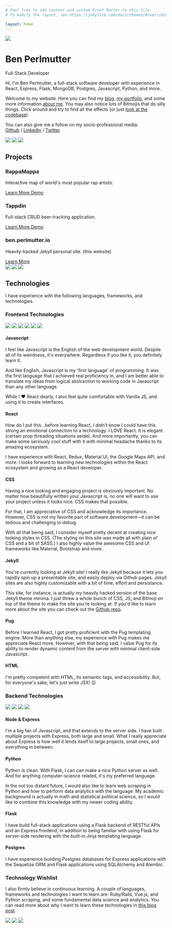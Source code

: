 ```yaml
---
# Feel free to add content and custom Front Matter to this file.
# To modify the layout, see https://jekyllrb.com/docs/themes/#overriding-theme-defaults

layout: home
---
```

<div class="img-wrap-center">
<img src="/assets/img/28-bitmoji-internet-love.png" class="bitmoji-header">
</div>
<div class="homepage-title title-font-family">
    <h1>Ben Perlmutter</h1>
    <p class="subtitle">
     Full-Stack Developer
        <!-- <span class="subtitle__trait">Developer</span>
        <img src="/assets/img/01-bitmoji-neutral.png" class="bitmoji-divider__bitmoji"> 
        <span class="subtitle__trait">Entrepreneur</span>
        <img src="/assets/img/01-bitmoji-neutral.png" class="bitmoji-divider__bitmoji">
        <span class="subtitle__trait">Writer</span> -->
    </p>
</div>

Hi, I'm Ben Perlmutter, a full-stack software developer with experience in React, Express, Flask, MongoDB, Postgres, Javascript, Python, and more. 

Welcome to my website. Here you can find my [blog](/blog.html), [my portfolio](https://github.com/bpmutter/), and some more information [about me](/about.html). You may also notice lots of Bitmojis that do silly things. Click around and try to find all the effects (or just [look at the codebase](https://github.com/bpmutter/ben.perlmutter.io)). 

<!-- I also love to write and try to have an entrepreneurial attitude toward life. I previously founded PerlWrite, a content creation business and have managed to hack my way to living in 3 countries in the past 4 years, in addition to traveling to quite a few others. To learn more, check out the [about page](/about.html). -->

You can also give me a follow on my socio-professional media: 
<br> [Github](https://github.com/bpmutter) / [LinkedIn](https://www.linkedin.com/in/ben-perlmutter-a410228a/) / [Twitter](https://twitter.com/bpmutter).

<section class="bitmoji-divider">
    <img src="/assets/img/01-bitmoji-neutral.png" class="bitmoji-divider__bitmoji">
    <img src="/assets/img/01-bitmoji-neutral.png" class="bitmoji-divider__bitmoji">
    <img src="/assets/img/01-bitmoji-neutral.png" class="bitmoji-divider__bitmoji">
</section>

<section class="projects">
    <h2>Projects</h2>
    <div class="projects__container">
        <div class="projects__project-container" id="rappa-mappa-img">
            <div class="projects__project-description projects__project-description--expand"
            > 
                <h3 class="projects__project-title"
                >RappaMappa</h3>
                <p class="projects__project-info">Interactive map of world's most popular rap artists. </p>
                <div class="projects__btns">
                    <a class="projects__project-learn-more-btn title-font-family"
                    href="/projects.html#rappamappa">
                    Learn More
                    </a>
                    <a class="projects__project-learn-more-btn title-font-family projects__demo-button"
                        href="http://rappamappa.herokuapp.com/" target="_blank">
                        Demo
                    </a>
                </div>
            </div>
        </div>
        <div class="projects__project-container" id="tappdin-img"
        >
            <div class="projects__project-description projects__project-description--expand"> 
                <h3 class="projects__project-title">Tappdin</h3>
                <p class="projects__project-info">Full-stack CRUD beer-tracking application.</p>
                <div class="projects__btns">
                    <a class="projects__project-learn-more-btn title-font-family"
                    href="/projects.html#tappdin">
                    Learn More
                    </a>
                    <a class="projects__project-learn-more-btn title-font-family projects__demo-button"
                        href="http://tappdin.herokuapp.com/" target="_blank">
                        Demo
                    </a>
                </div>
            </div>
        </div>
        <div class="projects__project-container" id="ben-perlmutter-io-img">
            <div class="projects__project-description projects__project-description--expand"> 
                <h3 class="projects__project-title">ben.perlmutter.io</h3>
                <p class="projects__project-info">Heavily-hacked Jekyll personal site. (this website)</p>
                <div class="projects__btns">
                    <a class="projects__project-learn-more-btn title-font-family"
                    href="/projects.html#ben.perlmutter.io">
                    Learn More
                    </a>
                    <!-- <a class="projects__project-learn-more-btn title-font-family projects__demo-button"
                        href="http://tappdin.herokuapp.com/" target="_blank">
                        Demo
                    </a> -->
                </div>
            </div>
        </div>
    </div>
</section>

<section class="bitmoji-divider">
    <img src="/assets/img/01-bitmoji-neutral.png" class="bitmoji-divider__bitmoji">
    <img src="/assets/img/01-bitmoji-neutral.png" class="bitmoji-divider__bitmoji">
    <img src="/assets/img/01-bitmoji-neutral.png" class="bitmoji-divider__bitmoji">
</section>

<section class="technologies">
    <h2>Technologies</h2>
    <p>I have experience with the following languages, frameworks, and technologies.</p>
        <div class="technologies__type">
            <h3 >Frontend Technologies</h3>
            <div class="technologies__container technologies__front-end">
                <img src="/assets/img/technologies/javascript.png" class="technologies__img" id="technologies__javascript">
                <img src="/assets/img/technologies/react.png" class="technologies__img" id="technologies__react">
                <img src="/assets/img/technologies/css.png" class="technologies__img" id="technologies__css">
                <img src="/assets/img/technologies/jekyll.png" class="technologies__img" id="technologies__jekyll">
                <img src="/assets/img/technologies/pug.png" class="technologies__img" id="technologies__pug">
                <img src="/assets/img/technologies/html.png" class="technologies__img" id="technologies__html">
            </div>
            <div class="technologies__description-container technologies__description-frontend">
                <div class="technologies__description" id="javascript-description">
                    <h4 class="technologies__header">Javascript</h4>
                    <div class="technologies__description-content">
                        <p>I feel like Javascript is the English of the web development world. Despite all of its weirdness, it's everywhere. Regardless if you like it, you  definitely learn it. </p>
                        <p>And like English, Javascript is my 'first language' of programming. It was the first language that I achieved real proficiency in, and I am better able to translate my ideas from logical abstraction to working code in Javascript than any other language.</p>
                        <p>While I ♥️ React dearly, I also feel quite comfortable with Vanilla JS, and using it to create interfaces.</p>
                    </div>
                </div>
                <div class="technologies__description" id="react-description">
                    <h4 class="technologies__header">React</h4>
                    <div class="technologies__description-content">
                        <p>How do I put this...before learning React, I didn't know I could have this strong an emotional connection to a technology. I LOVE React. It is elegant (certain prop threading situations aside). And more importantly, you can make some seriously cool stuff with it with minimal headache thanks to its amazing ecosystem.</p>
                        <p>I have experience with React, Redux, Material UI, the Google Maps API, and more. I looks forward to learning new technologies within the React ecosystem and growing as a React developer.</p>
                    </div>
                </div>
                <div class="technologies__description" id="css-description">
                    <h4 class="technologies__header">CSS</h4>
                    <div class="technologies__description-content">
                        <p>Having a nice looking and engaging project is obviously important. No matter how beautifully written your  Javascript is, no one will want to use your project unless it looks nice. CSS makes that possible.</p>
                        <p>For that, I am appreciative of CSS and acknowledge its importance. However, CSS is not my favorite part of software development—it can be tedious and challenging to debug.</p> 
                        <p>With all that being said, I consider myself pretty decent at creating nice looking styles in CSS. (The styling on this site was made all with plain ol' CSS and a bit of SASS.) I also highly value the awesome CSS and UI frameworks like Material, Bootstrap and more.</p>
                    </div>
                </div>
                <div class="technologies__description" id="jekyll-description">
                    <h4 class="technologies__header">Jekyll</h4>
                    <div class="technologies__description-content">
                        <p>You're currently looking at Jekyll site! I really like Jekyll because it lets you rapidly spin up a presentable site, and easily deploy via Github pages. Jekyll sites are also highly customizable with a bit of time, effort and persistance. </p>
                        <p>This site, for instance, is actually my heavily hacked version of the base Jekyll theme minima. I just threw a whole bunch of CSS, JS, and Bitmoji on top of the theme to make the site you're looking at. If you'd like to learn more about the site you can check out the <a href="https://github.com/bpmutter/ben.perlmutter.io" target="_blank">Github repo</a>.</p>
                    </div>
                </div>
                <div class="technologies__description" id="pug-description">
                    <h4 class="technologies__header">Pug</h4>
                    <div class="technologies__description-content">
                        <p>Before I learned React, I got pretty proficient with the Pug templating engine. More than anything else, my experience with Pug makes me appreciate React more. However, with that being said, I value Pug for its ability to render dynamic content from the server with minimal client-side Javascript.</p>
                    </div>
                </div>
                <div class="technologies__description" id="html-description">
                    <h4 class="technologies__header">HTML</h4>
                    <div class="technologies__description-content">
                        <p>I'm pretty competent with HTML, its semantic tags, and accessibility. But, for everyone's sake, let's just write JSX! 😉</p>
                    </div>
                </div>
            </div>
    </div>
    <div class="technologies__type">
        <h3 class="technologies__title">Backend Technologies</h3>
        <div class="technologies__container technologies__back-end">
            <img src="/assets/img/technologies/node-express.png" class="technologies__img" id="technologies__express">
            <img src="/assets/img/technologies/python.png" class="technologies__img" id="technologies__python">
            <img src="/assets/img/technologies/flask.png" class="technologies__img" id="technologies__flask">
            <img src="/assets/img/technologies/postgres.png" class="technologies__img" id="technologies__postgres">
        </div>
        <div class="technologies__description-container technologies__description-frontend">
            <div class="technologies__description" id="express-description">
                <h4 class="technologies__header">Node & Express</h4>
                <div class="technologies__description-content">
                    <p>I'm a big fan of Javascript, and that extends to the server side. I have built multiple projects with Express, both large and small. What I really appreciate about Express is how well it lends itself to large projects, small ones, and everything in between.</p>
                </div>
            </div>
            <div class="technologies__description" id="python-description">
                <h4 class="technologies__header">Python</h4>
                <div class="technologies__description-content">
                    <p>Python is clean. With Flask, I can can make a nice Python server as well. And for anything computer-science related, it's my preferred language.</p>
                    <p>In the not too distant future, I would also like to learn web scraping in Python and how to perform data analytics with the language. My academic background is actually in math and statistical political science, so I would like to combine this knowledge with my newer coding ability.</p>
                </div>
            </div>
            <div class="technologies__description" id="flask-description">
                <h4 class="technologies__header">Flask</h4>
                <div class="technologies__description-content">
                    <p>I have build full-stack applications using a Flask backend of RESTful APIs and an Express frontend, in addition to being familiar with using Flask for server-side rendering with the built-in Jinja templating language.</p>
                </div>
            </div>
            <div class="technologies__description" id="postgres-description">
                <h4 class="technologies__header">Postgres</h4>
                <div class="technologies__description-content">
                    <p>I have experience building Postgres databases for Express applications with the Sequelize ORM and Flask applications using SQLAlchemy and Alembic.</p>
                </div>
            </div>
        </div>
    </div>
    <div class="technologies__type">
        <h3 class="technologies__title">Technology Wishlist</h3>
        <p>I also firmly believe in continuous learning. A couple of languages, frameworks and technologies I want to learn are: Ruby/Rails, Vue.js, and Python scraping, and some fundamental data science and analytics. You can read more about why I want to learn these technologies in <a href="/2020/06/19/technology-wishlist.html">this blog post</a>.</p>
    </div>
</section>
<section class="bitmoji-divider">
    <img src="/assets/img/01-bitmoji-neutral.png" class="bitmoji-divider__bitmoji">
    <img src="/assets/img/01-bitmoji-neutral.png" class="bitmoji-divider__bitmoji">
    <img src="/assets/img/01-bitmoji-neutral.png" class="bitmoji-divider__bitmoji">
</section>

<script defer type="text/javascript" src="/assets/js/homepage.js"></script>

<!-- ## Skills
coming soon....

## Projects
coming eventually... -->
